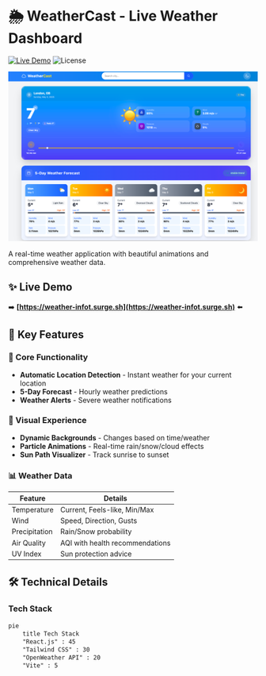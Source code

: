 # 🌦️ WeatherCast - Live Weather Dashboard

[![Live Demo](https://img.shields.io/badge/LIVE-DEMO-brightgreen?style=for-the-badge)](https://weather-infot.surge.sh)
![License](https://img.shields.io/badge/License-MIT-blue?style=for-the-badge)

![WeatherCast Screenshot](/public/weather.png)

A real-time weather application with beautiful animations and comprehensive weather data.

## ✨ Live Demo

➡️ **[https://weather-infot.surge.sh](https://weather-infot.surge.sh)** ⬅️

## 🌟 Key Features

### 🎯 Core Functionality
- **Automatic Location Detection** - Instant weather for your current location
- **5-Day Forecast** - Hourly weather predictions
- **Weather Alerts** - Severe weather notifications

### 🌈 Visual Experience
- **Dynamic Backgrounds** - Changes based on time/weather
- **Particle Animations** - Real-time rain/snow/cloud effects
- **Sun Path Visualizer** - Track sunrise to sunset

### 📊 Weather Data
| Feature          | Details                          |
|------------------|----------------------------------|
| Temperature      | Current, Feels-like, Min/Max     |
| Wind             | Speed, Direction, Gusts          |
| Precipitation    | Rain/Snow probability            |
| Air Quality      | AQI with health recommendations  |
| UV Index         | Sun protection advice            |

## 🛠️ Technical Details

### Tech Stack
```mermaid
pie
    title Tech Stack
    "React.js" : 45
    "Tailwind CSS" : 30
    "OpenWeather API" : 20
    "Vite" : 5